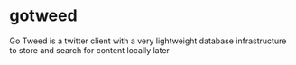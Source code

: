 # gotweed
Go Tweed is a twitter client with a very lightweight database infrastructure to store and search for content locally later

